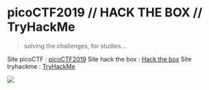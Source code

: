 # picoCTF2019 // HACK THE BOX // TryHackMe

> solving the challenges, for studies...

Site picoCTF :  [picoCTF2019](https://2019game.picoctf.com/)
Site hack the box :  [Hack the box](https://www.hackthebox.eu)
Site tryhackme :  [TryHackMe](https://tryhackme.com)

![](https://user-images.githubusercontent.com/51774020/73963004-3e212f80-48ee-11ea-96be-d13da26e0e1a.gif)
